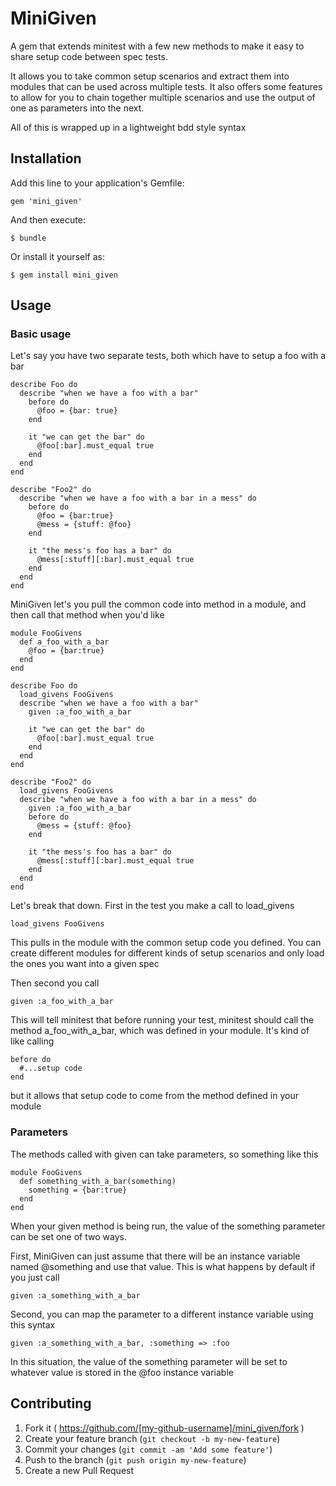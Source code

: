 # MiniGiven

A gem that extends minitest with a few new methods to make it easy to share setup code
between spec tests.

It allows you to take common setup scenarios and extract them into modules that
can be used across multiple tests. It also offers some features to allow for
you to chain together multiple scenarios and use the output of one as parameters
into the next.

All of this is wrapped up in a lightweight bdd style syntax

## Installation

Add this line to your application's Gemfile:

    gem 'mini_given'

And then execute:

    $ bundle

Or install it yourself as:

    $ gem install mini_given

## Usage

### Basic usage
Let's say you have two separate tests, both which have to setup a foo with a bar

    describe Foo do
      describe "when we have a foo with a bar"
        before do
          @foo = {bar: true}
        end

        it "we can get the bar" do
          @foo[:bar].must_equal true
        end
      end
    end

    describe "Foo2" do
      describe "when we have a foo with a bar in a mess" do
        before do
          @foo = {bar:true}
          @mess = {stuff: @foo}
        end

        it "the mess's foo has a bar" do
          @mess[:stuff][:bar].must_equal true
        end
      end
    end

MiniGiven let's you pull the common code into method in a module,
and then call that method when you'd like

    module FooGivens
      def a_foo_with_a_bar
        @foo = {bar:true}
      end
    end

    describe Foo do
      load_givens FooGivens
      describe "when we have a foo with a bar"
        given :a_foo_with_a_bar

        it "we can get the bar" do
          @foo[:bar].must_equal true
        end
      end
    end

    describe "Foo2" do
      load_givens FooGivens
      describe "when we have a foo with a bar in a mess" do
        given :a_foo_with_a_bar
        before do
          @mess = {stuff: @foo}
        end

        it "the mess's foo has a bar" do
          @mess[:stuff][:bar].must_equal true
        end
      end
    end

Let's break that down. First in the test you make a call to load_givens

    load_givens FooGivens

This pulls in the module with the common setup code you defined. You can create different modules
for different kinds of setup scenarios and only load the ones you want into a given spec

Then second you call

    given :a_foo_with_a_bar

This will tell minitest that before running your test, minitest should call the method
a_foo_with_a_bar, which was defined in your module. It's kind of like calling

    before do
      #...setup code
    end

but it allows that setup code to come from the method defined in your module

### Parameters
The methods called with given can take parameters, so something like this

    module FooGivens
      def something_with_a_bar(something)
        something = {bar:true}
      end
    end

When your given method is being run, the value of the something parameter can be set one of two ways.

First, MiniGiven can just assume that there will be an instance variable named @something and use that value.
This is what happens by default if you just call

    given :a_something_with_a_bar

Second, you can map the parameter to a different instance variable using this syntax

    given :a_something_with_a_bar, :something => :foo

In this situation, the value of the something parameter will be set to whatever value is
stored in the @foo instance variable

## Contributing

1. Fork it ( https://github.com/[my-github-username]/mini_given/fork )
2. Create your feature branch (`git checkout -b my-new-feature`)
3. Commit your changes (`git commit -am 'Add some feature'`)
4. Push to the branch (`git push origin my-new-feature`)
5. Create a new Pull Request
